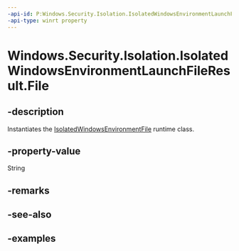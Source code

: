 ```yaml
---
-api-id: P:Windows.Security.Isolation.IsolatedWindowsEnvironmentLaunchFileResult.File
-api-type: winrt property
---
```


<!-- Property syntax.
public IsolatedWindowsEnvironmentFile File { get; }
-->

# Windows.Security.Isolation.IsolatedWindowsEnvironmentLaunchFileResult.File

## -description
Instantiates the [IsolatedWindowsEnvironmentFile](isolatedwindowsenvironmentfile.md) runtime class.
## -property-value
String
## -remarks

## -see-also

## -examples

